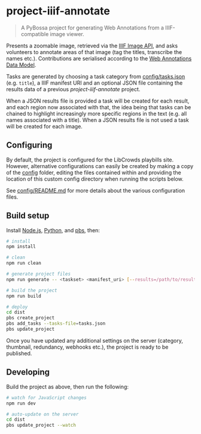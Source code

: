 # project-iiif-annotate

> A PyBossa project for generating Web Annotations from a IIIF-compatible image viewer.

Presents a zoomable image, retrieved via the
[IIIF Image API](http://iiif.io/api/image/), and asks volunteers to annotate
areas of that image (tag the titles, transcribe the names etc.). Contributions
are serialised according to the
[Web Annotations Data Model](https://www.w3.org/TR/annotation-model/).

Tasks are generated by choosing a task category from
[config/tasks.json](config/tasks.json) (e.g. `title`), a
IIIF manifest URI and an optional JSON file
containing the results data of a previous *project-iiif-annotate* project.

When a JSON results file is provided a task will be created for each result,
and each region now associated with that, the idea being that tasks can be
chained to highlight increasingly more specific regions in the text (e.g. all
names associated with a title). When a JSON results file is not used a task
will be created for each image.

## Configuring

By default, the project is configured for the LibCrowds playbills site. However,
alternative configurations can easily be created by making a copy of the
[config](config) folder, editing the files contained within and providing the
location of this custom config directory when running the scripts below.

See [config/README.md](config/README.md) for more details about the various configuration files.

## Build setup

Install [Node.js](https://nodejs.org/en/),
[Python](https://www.python.org/downloads/), and
[pbs](https://github.com/Scifabric/pbs), then:

```bash
# install
npm install

# clean
npm run clean

# generate project files
npm run generate -- <taskset> <manifest_uri> [--results=/path/to/results.json] [--config=/path/to/config]

# build the project
npm run build

# deploy
cd dist
pbs create_project
pbs add_tasks --tasks-file=tasks.json
pbs update_project
```

Once you have updated any additional settings on the server (category,
thumbnail, redundancy, webhooks etc.), the project is ready to be published.

## Developing

Build the project as above, then run the following:

```bash
# watch for JavaScript changes
npm run dev

# auto-update on the server
cd dist
pbs update_project --watch
```
